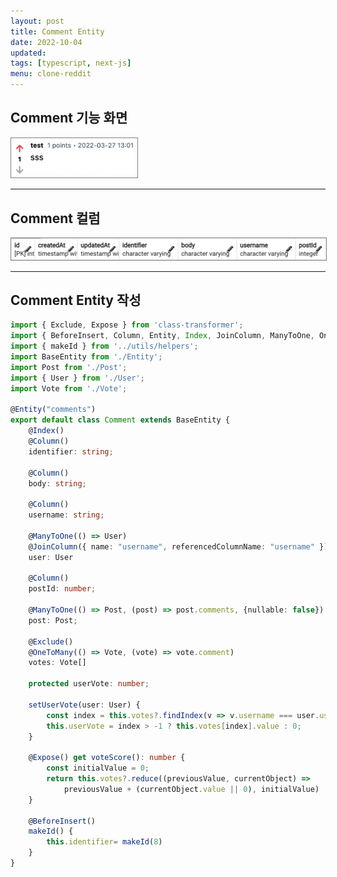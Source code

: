 ```yaml
---
layout: post
title: Comment Entity
date: 2022-10-04
updated: 
tags: [typescript, next-js]
menu: clone-reddit
---
```

## Comment 기능 화면
<img src="\assets\img\posts\create-comment-entity\comment-func.png" style="border: 1px solid gray; width:40%;" />

- - - 

## Comment 컬럼
<img src="\assets\img\posts\create-comment-entity\comment-cols.png" style="border: 1px solid gray;" />

- - -

## Comment Entity 작성
```typescript
import { Exclude, Expose } from 'class-transformer';
import { BeforeInsert, Column, Entity, Index, JoinColumn, ManyToOne, OneToMany } from 'typeorm';
import { makeId } from '../utils/helpers';
import BaseEntity from './Entity';
import Post from './Post';
import { User } from './User';
import Vote from './Vote';

@Entity("comments")
export default class Comment extends BaseEntity {
    @Index()
    @Column()
    identifier: string;
    
    @Column()
    body: string;

    @Column()
    username: string;

    @ManyToOne(() => User)
    @JoinColumn({ name: "username", referencedColumnName: "username" })
    user: User

    @Column()
    postId: number;

    @ManyToOne(() => Post, (post) => post.comments, {nullable: false})
    post: Post;

    @Exclude()
    @OneToMany(() => Vote, (vote) => vote.comment)
    votes: Vote[] 

    protected userVote: number;

    setUserVote(user: User) {
        const index = this.votes?.findIndex(v => v.username === user.username);
        this.userVote = index > -1 ? this.votes[index].value : 0;
    }
    
    @Expose() get voteScore(): number {
        const initialValue = 0;
        return this.votes?.reduce((previousValue, currentObject) => 
            previousValue + (currentObject.value || 0), initialValue)
    }

    @BeforeInsert()
    makeId() {
        this.identifier= makeId(8)
    }
}
```